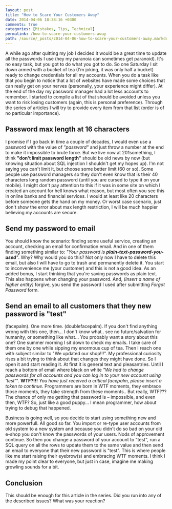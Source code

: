 ```yaml
---
layout: post
title: "How to Scare Your Customers Away"
date: 2014-04-06 18:38:16 +0300
comments: true
categories: [Mistakes, Tips, Technical]
permalink: /how-to-scare-your-customers-away
path: /source/_posts/2014-04-06-how-to-scare-your-customers-away.markdown
---
```


A while ago after quitting my job I decided it would be a great time to update all the passwords I use (hey my paranoia can sometimes get paranoid). It's no easy task, but you got to do what you got to do. So one Saturday I sit down armed with a bucket of tea (I'm joking, it was only half a bucket) ready to change credentials for all my accounts. When you do a task like that you begin to notice that a lot of websites have made some choices that can really get on your nerves (personally, your experience might differ). At the end of the day my password manager had a lot less accounts to remember. I started to compile a list of that should be avoided unless you want to risk losing customers (again, this is personal preference). Through the series of articles I will try to provide every item from that list (order is of no particular importance).

## Password max length at 16 characters

I promise if I go back in time a couple of decades, I would even use a password with the value of *"password"* and just throw a number at the end to make it impossible to brute force. But we live now at 201something, I think **"don't limit password length"** should be old news by now (but knowing situation about SQL injection I shouldn't get my hopes up). I'm not saying you can't limit it, but choose some better limit (60 or so). Some people use password managers so they don't even know that is their 40 characters long random password (until you are cursed to type it on your mobile). I might don't pay attention to this if it was in some site on which I created an account for hell knows what reason, but most often you see this in online banks and financial services. I would at least like 20 characters before someone gets the hand on my money. Or worst case scenario, just don't show the error about max length restriction, I will be much happier believing my accounts are secure.

## Send my password to email

You should know the scenario: finding some useful service, creating an account, checking an email for confirmation email. And in one of them finding something similar to: *"Your password is **plain-text-password-you-used**"*. Why? Why would you do this? Not only now I have to delete this email, but also I will have to go to trash and permanently delete it. You start to inconvenience me (your customer) and this is not a good idea. As an added bonus, I start thinking that you're saving passwords as plain text. This also happens when changing your password. And, *(Insert a name of higher entity)* forgive, you send the password I used after submitting *Forgot Password* form.

## Send an email to all customers that they new password is "test"

(facepalm). One more time. (doublefacepalm). If you don't find anything wrong with this one, then... I don't know what.. see no future/salvation for humanity, or something like what... You probably want a story about this one? One summer morning I sit down to check my emails. I take care of them one by one while sipping my enormous cup of tea. Then I reach one with subject similar to "We updated our shop!!!". My professional curiosity rises a bit trying to think about that changes they might have done. So I open it and start reading it. At first it is general text and pleasantries. Until I reach a bottom of email where black on white *"We had to change passwords for all accounts and you can log in to your new account using 'test'"*. **WTF?!!!** *You have just received a critical facepalm, please insert a token to continue.* Programmers are born in WTF moments, they embrace those moments, they take strength from these moments.. But really, WTF??? The chance of only me getting that password is &ndash; impossible, and even then, WTF? So, just like a good puppy... I mean programmer, how about trying to debug that happened.

Business is going well, so you decide to start using something new and more powerfull. All good so far. You import or re-type user accounts from old system to a new system and because you didn't do so bad on your old e-shop you don't know the passwords of your users. Nods of approvement continue. So then you change a password of your account to "test", run a SQL query on all the rows to update them to the same value and then send an email to everyone that their new password is "test". This is where people like me start raising their eyebrow(s) and embracing WTF moments. I think I made my point clear to everyone, but just in case, imagine me making growling sounds for a bit.

## Conclusion

This should be enough for this article in the series. Did you run into any of the described issues? What was your reaction?
